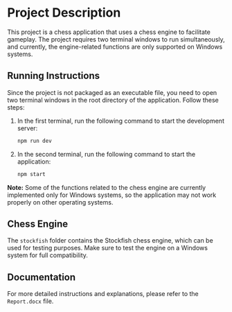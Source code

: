 # Project Description

This project is a chess application that uses a chess engine to facilitate gameplay. The project requires two terminal windows to run simultaneously, and currently, the engine-related functions are only supported on Windows systems.

## Running Instructions

Since the project is not packaged as an executable file, you need to open two terminal windows in the root directory of the application. Follow these steps:

1. In the first terminal, run the following command to start the development server:

   ```bash
   npm run dev
   ```

2. In the second terminal, run the following command to start the application:

   ```bash
   npm start
   ```

**Note:** Some of the functions related to the chess engine are currently implemented only for Windows systems, so the application may not work properly on other operating systems.

## Chess Engine

The `stockfish` folder contains the Stockfish chess engine, which can be used for testing purposes. Make sure to test the engine on a Windows system for full compatibility.

## Documentation

For more detailed instructions and explanations, please refer to the `Report.docx` file.